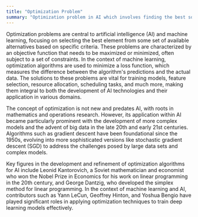 ```yaml
---
title: "Optimization Problem"
summary: "Optimization problem in AI which involves finding the best solution from all feasible solutions, given a set of constraints and an objective to achieve or optimize."
---
```

Optimization problems are central to artificial intelligence (AI) and machine learning, focusing on selecting the best element from some set of available alternatives based on specific criteria. These problems are characterized by an objective function that needs to be maximized or minimized, often subject to a set of constraints. In the context of machine learning, optimization algorithms are used to minimize a loss function, which measures the difference between the algorithm's predictions and the actual data. The solutions to these problems are vital for training models, feature selection, resource allocation, scheduling tasks, and much more, making them integral to both the development of AI technologies and their application in various domains.

The concept of optimization is not new and predates AI, with roots in mathematics and operations research. However, its application within AI became particularly prominent with the development of more complex models and the advent of big data in the late 20th and early 21st centuries. Algorithms such as gradient descent have been foundational since the 1950s, evolving into more sophisticated versions like stochastic gradient descent (SGD) to address the challenges posed by large data sets and complex models.

Key figures in the development and refinement of optimization algorithms for AI include Leonid Kantorovich, a Soviet mathematician and economist who won the Nobel Prize in Economics for his work on linear programming in the 20th century, and George Dantzig, who developed the simplex method for linear programming. In the context of machine learning and AI, contributors such as Yann LeCun, Geoffrey Hinton, and Yoshua Bengio have played significant roles in applying optimization techniques to train deep learning models effectively.

